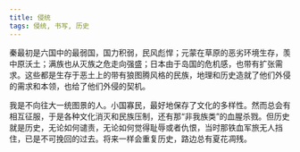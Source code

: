 ```yaml
---
title: 侵统
tags: 侵统, 书写, 历史
---
```



秦最初是六国中的最弱国，国力积弱，民风彪悍；元蒙在草原的恶劣环境生存，羡中原沃土；满族也从灭族之危走向强盛；日本由于岛国的危机感，也带有扩张需求。这些都是生存于恶土上的带有狼图腾风格的民族，地理和历史造就了他们外侵的需求和本领，也给了他们外侵的契机。

我是不向往大一统图景的人。小国寡民，最好地保存了文化的多样性。然而总会有相互征服，于是各种文化消灭和民族压制，还有那“非我族类”的血腥杀戮。但历史就是历史，无论如何谴责，无论如何觉得耻辱或者仇恨，当时那铁血军旅无人挡住，已是不可挽回的过去。将来一样会重复历史，路边总有夏花凋残。

